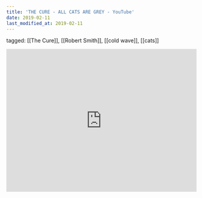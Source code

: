 ```yaml
---
title: 'THE CURE - ALL CATS ARE GREY - YouTube'
date: 2019-02-11
last_modified_at: 2019-02-11
---
```

tagged: [[The Cure]], [[Robert Smith]], [[cold wave]], [[cats]]
<iframe allow="accelerometer; autoplay; clipboard-write; encrypted-media; gyroscope; picture-in-picture" allowfullscreen="" frameborder="0" height="375" id="youtube_iframe" src="https://www.youtube.com/embed/hpgNx89B8Y4?feature=oembed&amp;enablejsapi=1&amp;origin=https://safe.txmblr.com&amp;wmode=opaque" width="500"></iframe>
